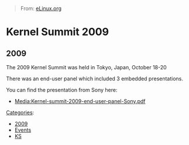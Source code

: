 > From: [eLinux.org](http://eLinux.org/Kernel_Summit_2009 "http://eLinux.org/Kernel_Summit_2009")


# Kernel Summit 2009



## 2009

The 2009 Kernel Summit was held in Tokyo, Japan, October 18-20

There was an end-user panel which included 3 embedded presentations.

You can find the presentation from Sony here:

-   [Media:Kernel-summit-2009-end-user-panel-Sony.pdf](http://eLinux.org/images/4/45/Kernel-summit-2009-end-user-panel-Sony.pdf "Kernel-summit-2009-end-user-panel-Sony.pdf")


[Categories](http://eLinux.org/Special:Categories "Special:Categories"):

-   [2009](http://eLinux.org/Category:2009 "Category:2009")
-   [Events](http://eLinux.org/Category:Events "Category:Events")
-   [KS](http://eLinux.org/Category:KS "Category:KS")

